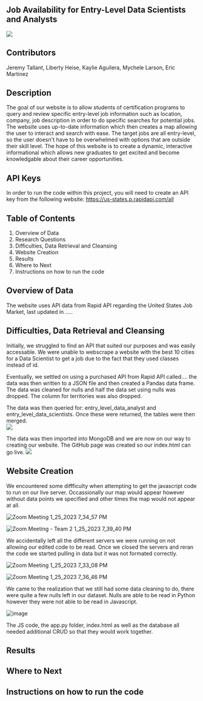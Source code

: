 ## Job Availability for Entry-Level Data Scientists and Analysts 

![](https://file%2B.vscode-resource.vscode-cdn.net/Users/libertyheise/Desktop/Homework/Project-3/images/computer%20image.jpeg?version%3D1674697824605)

## Contributors
Jeremy Tallant, Liberty Heise, Kaylie Aguilera, Mychele Larson, Eric Martinez

## Description
The goal of our website is to allow students of certification programs to query and review specific entry-level job information such as location, company, job description in order to do specific searches for potential jobs.  The website uses up-to-date information which then creates a map allowing the user to interact and search with ease.  The target jobs are all entry-level, so the user doesn't have to be overwhelmed with options that are outside their skill level.  The hope of this website is to create a dynamic, interactive informational which allows new graduates to get excited and become knowledgable about their career opportunities.

## API Keys
In order to run the code within this project, you will need to create an API key from the following website:  https://us-states.p.rapidapi.com/all


## Table of Contents
1.  Overview of Data
2.  Research Questions
3.  Difficulties, Data Retrieval and Cleansing
4.  Website Creation
5.  Results
6.  Where to Next
7.  Instructions on how to run the code

## Overview of Data

The website uses API data from Rapid API regarding the United States Job Market, last updated in .....

## Difficulties, Data Retrieval and Cleansing

Initially, we struggled to find an API that suited our purposes and was easily accessable.  We were unable to webscrape a website with the best 10 cities for a Data Scientist to get a job due to the fact that they used classes instead of id.  


Eventually, we settled on using a purchased API from Rapid API called....  the data was then written to a JSON file and then created a Pandas data frame.  The data was cleaned for nulls and half the data set using nulls was dropped.  The column for territories was also dropped.  

The data was then queried for: entry_level_data_analyst and entry_level_data_scientists.  Once these were returned, the tables were then merged.  
![](https://file%2B.vscode-resource.vscode-cdn.net/Users/libertyheise/Desktop/Homework/Project-3/images/Screenshot%202023-01-25%20at%201.30.49%20PM.png?version%3D1674697762515)

The data was then imported into MongoDB and we are now on our way to creating our website.  The GitHub page was created so our index.html can go live.
![](https://file%2B.vscode-resource.vscode-cdn.net/Users/libertyheise/Desktop/Homework/Project-3/images/Screenshot%202023-01-25%20at%201.37.48%20PM.png?version%3D1674697895994)

## Website Creation

We encountered some diffficulty when attempting to get the javascript code to run on our live server. 
Occassionally our map would appear however without data points we specified and other times the map would not appear at all.

![Zoom Meeting 1_25_2023 7_34_57 PM](https://user-images.githubusercontent.com/113858556/214747140-60d81a4a-72c4-4426-a81f-e309e9007f3b.png)

![Zoom Meeting - Team 2 1_25_2023 7_39_40 PM](https://user-images.githubusercontent.com/113858556/214747193-4f4a4178-43a7-4664-b21a-a95e3ccdc709.png)

We accidentally left all the different servers we were running on not allowing our edited code to be read.
Once we closed the servers and reran the code we started pulling in data but it was not formated correctly.

![Zoom Meeting 1_25_2023 7_33_08 PM](https://user-images.githubusercontent.com/113858556/214747287-41f4e688-6a16-4973-b92d-795941e2ecd9.png)

![Zoom Meeting 1_25_2023 7_36_46 PM](https://user-images.githubusercontent.com/113858556/214747436-dfcef0fc-a0b2-4df5-a785-9623c60b24e8.png)

We came to the realization that we still had some data cleaning to do, there were quite a few nulls left in our dataset.
Nulls are able to be read in Python however they were not able to be read in Javascript.

![image](https://user-images.githubusercontent.com/113858556/214741740-d6235e48-fb1a-48b1-b8ab-a9db83c25794.png)

The JS code, the app.py folder, index.html as well as the database all needed additional CRUD so that they would work together.



## Results


## Where to Next


## Instructions on how to run the code


